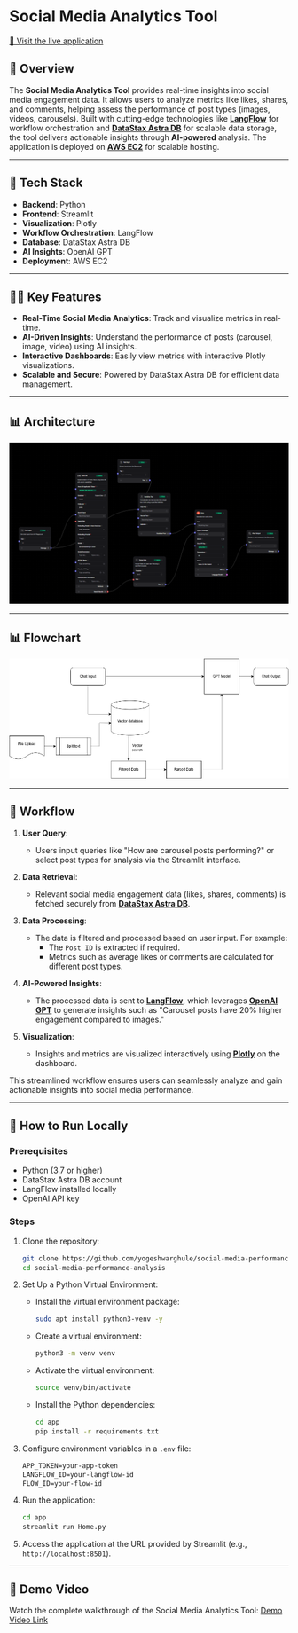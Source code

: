 # Social Media Analytics Tool

[🔗 Visit the live application](https://analytics.genops.in/)

## 🚀 Overview

The **Social Media Analytics Tool** provides real-time insights into social media engagement data. It allows users to analyze metrics like likes, shares, and comments, helping assess the performance of post types (images, videos, carousels). Built with cutting-edge technologies like **[LangFlow](https://www.langflow.org/)** for workflow orchestration and **[DataStax Astra DB](https://astra.datastax.com/)** for scalable data storage, the tool delivers actionable insights through **AI-powered** analysis. The application is deployed on **[AWS EC2](aws.amazon.com)** for scalable hosting.

---

## 🔧 Tech Stack

- **Backend**: Python
- **Frontend**: Streamlit
- **Visualization**: Plotly
- **Workflow Orchestration**: LangFlow
- **Database**: DataStax Astra DB
- **AI Insights**: OpenAI GPT
- **Deployment**: AWS EC2

---

## 🧑‍💻 Key Features

- **Real-Time Social Media Analytics**: Track and visualize metrics in real-time.
- **AI-Driven Insights**: Understand the performance of posts (carousel, image, video) using AI insights.
- **Interactive Dashboards**: Easily view metrics with interactive Plotly visualizations.
- **Scalable and Secure**: Powered by DataStax Astra DB for efficient data management.

---

## 📊 Architecture

![Architecture Diagram](images/architecture-diagram.png.png)

---

## 📊 Flowchart

![Flowcahrt Diagram](images/social_analytics.drawio.png)

---


## 🔄 Workflow

1. **User Query**:
   - Users input queries like "How are carousel posts performing?" or select post types for analysis via the Streamlit interface.

2. **Data Retrieval**:
   - Relevant social media engagement data (likes, shares, comments) is fetched securely from **[DataStax Astra DB](https://astra.datastax.com/)**.

3. **Data Processing**:
   - The data is filtered and processed based on user input. For example:
     - The `Post ID` is extracted if required.
     - Metrics such as average likes or comments are calculated for different post types.

4. **AI-Powered Insights**:
   - The processed data is sent to **[LangFlow](https://www.langflow.org/)**, which leverages **[OpenAI GPT](https://openai.com/chatgpt/overview/)** to generate insights such as "Carousel posts have 20% higher engagement compared to images."  

5. **Visualization**:
   - Insights and metrics are visualized interactively using **[Plotly](https://plotly.com/)** on the dashboard.

This streamlined workflow ensures users can seamlessly analyze and gain actionable insights into social media performance.

---

## 🚀 How to Run Locally

### Prerequisites

- Python (3.7 or higher)
- DataStax Astra DB account
- LangFlow installed locally
- OpenAI API key


### Steps
1. Clone the repository:
   ```bash
   git clone https://github.com/yogeshwarghule/social-media-performance-analysis.git
   cd social-media-performance-analysis
   ```

2. Set Up a Python Virtual Environment:
   - Install the virtual environment package:
     ```bash
     sudo apt install python3-venv -y
     ```
   - Create a virtual environment:
     ```bash
     python3 -m venv venv
     ```
   - Activate the virtual environment:
     ```bash
     source venv/bin/activate
     ```
   - Install the Python dependencies:
     ```bash
     cd app
     pip install -r requirements.txt
     ```

3. Configure environment variables in a `.env` file:
   ```
   APP_TOKEN=your-app-token
   LANGFLOW_ID=your-langflow-id
   FLOW_ID=your-flow-id
   ```

4. Run the application:
   ```bash
   cd app
   streamlit run Home.py
   ```

5. Access the application at the URL provided by Streamlit (e.g., `http://localhost:8501`).

---

## 🎥 Demo Video
Watch the complete walkthrough of the Social Media Analytics Tool:
[Demo Video Link](#)